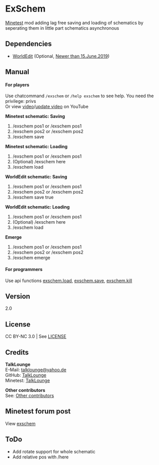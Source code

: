 # ExSchem
[Minetest](https://www.minetest.net/ "Link to minetest.net") mod adding lag free saving and loading of schematics by seperating them in little part schematics asynchronous

## Dependencies
* [WorldEdit](https://forum.minetest.net/viewtopic.php?t=572 "Link to WorldEdit mod in the minetest forum") (Optional, [Newer than 15.June.2019](https://github.com/TalkLounge/exschem/blob/master/init.lua#L132 "Link to explanation"))

## Manual
#### For players
Use chatcommand `/exschem` or `/help exschem` to see help. You need the privilege: privs  
Or view [video](https://www.youtube.com/watch?v=2aXFCvwbCTE "Link to YouTube video")/[update video](https://www.youtube.com/watch?v=7ddLBhSGVSE "Link to YouTube update video") on YouTube

**Minetest schematic: Saving**
1. /exschem pos1 or /exschem pos1 <x> <y> <z>
2. /exschem pos2 or /exschem pos2 <x> <y> <z>
3. /exschem save <filename>

**Minetest schematic: Loading**
1. /exschem pos1 or /exschem pos1 <x> <y> <z>
2. (Optional) /exschem here
3. /exschem load <filename>

**WorldEdit schematic: Saving**
1. /exschem pos1 or /exschem pos1 <x> <y> <z>
2. /exschem pos2 or /exschem pos2 <x> <y> <z>
3. /exschem save <filename> true

**WorldEdit schematic: Loading**
1. /exschem pos1 or /exschem pos1 <x> <y> <z>
2. (Optional) /exschem here
3. /exschem load <filename>

**Emerge**
1. /exschem pos1 or /exschem pos1 <x> <y> <z>
2. /exschem pos2 or /exschem pos2 <x> <y> <z>
3. /exschem emerge

#### For programmers
Use api functions [exschem.load](https://github.com/TalkLounge/exschem/blob/master/init.lua#L145 "Link to exschem.load function"), [exschem.save](https://github.com/TalkLounge/exschem/blob/master/init.lua#L78 "Link to exschem.save"), [exschem.kill](https://github.com/TalkLounge/exschem/blob/master/init.lua#L176 "Link to exschem.kill")

## Version
2.0

## License
CC BY-NC 3.0 | See [LICENSE](https://github.com/TalkLounge/exschem/blob/master/LICENSE.md "Link to LICENSE.md")

## Credits
**TalkLounge**  
E-Mail: talklounge@yahoo.de  
GitHub: [TalkLounge](https://github.com/TalkLounge/ "Link to TalkLounge's GitHub account")  
Minetest: [TalkLounge](https://forum.minetest.net/memberlist.php?mode=viewprofile&u=20862 "Link to TalkLounge's Minetest Forum account")

**Other contributors**  
See: [Other contributors](https://github.com/TalkLounge/exschem/graphs/contributors "Link to other contributors")

## Minetest forum post
View [exschem](https://forum.minetest.net/viewtopic.php?f=9&t=22794 "Link to exschem post in the minetest forum")

## ToDo
* Add rotate support for whole schematic
* Add relative pos with /here
